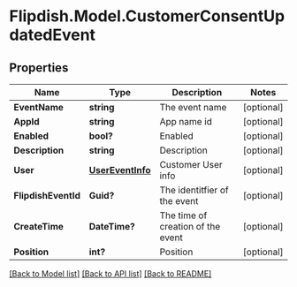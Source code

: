 # Flipdish.Model.CustomerConsentUpdatedEvent
## Properties

Name | Type | Description | Notes
------------ | ------------- | ------------- | -------------
**EventName** | **string** | The event name | [optional] 
**AppId** | **string** | App name id | [optional] 
**Enabled** | **bool?** | Enabled | [optional] 
**Description** | **string** | Description | [optional] 
**User** | [**UserEventInfo**](UserEventInfo.md) | Customer User info | [optional] 
**FlipdishEventId** | **Guid?** | The identitfier of the event | [optional] 
**CreateTime** | **DateTime?** | The time of creation of the event | [optional] 
**Position** | **int?** | Position | [optional] 

[[Back to Model list]](../README.md#documentation-for-models) [[Back to API list]](../README.md#documentation-for-api-endpoints) [[Back to README]](../README.md)

